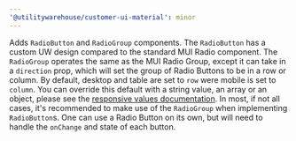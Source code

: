 ```yaml
---
'@utilitywarehouse/customer-ui-material': minor
---
```


Adds `RadioButton` and `RadioGroup` components. The `RadioButton` has a custom UW design compared to the standard MUI Radio component. The `RadioGroup` operates the same as the MUI Radio Group, except it can take in a `direction` prop, which will set the group of Radio Buttons to be in a row or column. By default, desktop and table are set to `row` were mobile is set to `column`. You can override this default with a string value, an array or an object, please see the [responsive values documentation](https://github.com/utilitywarehouse/customer-web-ui/blob/main/packages/material/tsconfig.build.json). In most, if not all cases, it's recommended to make use of the `RadioGroup` when implementing `RadioButton`s. One can use a Radio Button on its own, but will need to handle the `onChange` and state of each button.
